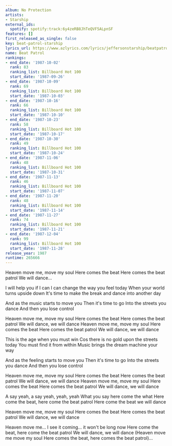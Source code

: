 ```yaml
---
album: No Protection
artists:
- Starship
external_ids:
  spotify: spotify:track:6y4zeRB8JhTeQVF5ALpnSF
features: []
first_released_as_single: false
key: beat-patrol-starship
lyrics_url: https://www.azlyrics.com/lyrics/jeffersonstarship/beatpatrol.html
name: Beat Patrol
rankings:
- end_date: '1987-10-02'
  rank: 83
  ranking_list: Billboard Hot 100
  start_date: '1987-09-26'
- end_date: '1987-10-09'
  rank: 69
  ranking_list: Billboard Hot 100
  start_date: '1987-10-03'
- end_date: '1987-10-16'
  rank: 66
  ranking_list: Billboard Hot 100
  start_date: '1987-10-10'
- end_date: '1987-10-23'
  rank: 58
  ranking_list: Billboard Hot 100
  start_date: '1987-10-17'
- end_date: '1987-10-30'
  rank: 49
  ranking_list: Billboard Hot 100
  start_date: '1987-10-24'
- end_date: '1987-11-06'
  rank: 48
  ranking_list: Billboard Hot 100
  start_date: '1987-10-31'
- end_date: '1987-11-13'
  rank: 46
  ranking_list: Billboard Hot 100
  start_date: '1987-11-07'
- end_date: '1987-11-20'
  rank: 48
  ranking_list: Billboard Hot 100
  start_date: '1987-11-14'
- end_date: '1987-11-27'
  rank: 74
  ranking_list: Billboard Hot 100
  start_date: '1987-11-21'
- end_date: '1987-12-04'
  rank: 99
  ranking_list: Billboard Hot 100
  start_date: '1987-11-28'
release_year: 1987
runtime: 265666
---
```

Heaven move me, move my soul 
Here comes the beat 
Here comes the beat patrol 
We will dance... 

I will help you if I can 
I can change the way you feel today 
When your world turns upside down 
It's time to make the break and dance into another day 

And as the music starts to move you 
Then it's time to go 
Into the streets you dance 
And then you lose control 

Heaven move me, move my soul 
Here comes the beat 
Here comes the beat patrol 
We will dance, we will dance 
Heaven move me, move my soul 
Here comes the beat 
Here comes the beat patrol 
We will dance, we will dance 

This is the age when you must win 
Cos there is no gold upon the streets today 
You must find it from within 
Music brings the dream machine your way 

And as the feeling starts to move you 
Then it's time to go 
Into the streets you dance 
And then you lose control 

Heaven move me, move my soul 
Here comes the beat 
Here comes the beat patrol 
We will dance, we will dance 
Heaven move me, move my soul 
Here comes the beat 
Here comes the beat patrol 
We will dance, we will dance 

A say yeah, a say yeah, yeah, yeah 
What you say here come the what 
Here come the beat, here come the beat patrol 
Here come the beat we will dance 

Heaven move me, move my soul 
Here comes the beat 
Here comes the beat patrol 
We will dance, we will dance 

Heaven move me... I see it coming... it won't be long now 
Here come the beat, here come the beat patrol 
We will dance, we will dance 
(Heaven move me move my soul 
Here comes the beat, here comes the beat patrol)...
